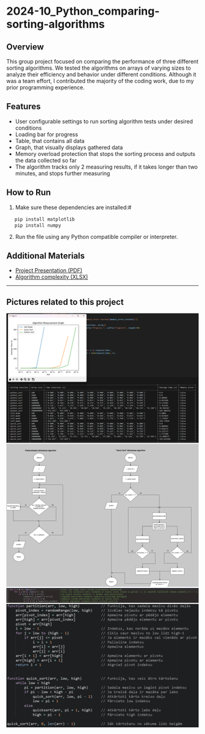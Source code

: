 # 2024-10_Python_comparing-sorting-algorithms

## Overview
This group project focused on comparing the performance of three different sorting algorithms. We tested the algorithms on arrays of varying sizes to analyze their efficiency and behavior under different conditions.
Although it was a team effort, I contributed the majority of the coding work, due to my prior programming experience.

## Features
- User configurable settings to run sorting algorithm tests under desired conditions
- Loading bar for progress
- Table, that contains all data
- Graph, that visually displays gathered data
- Memory overload protection that stops the sorting process and outputs the data collected so far
- The algorithm tracks only 2 measuring results, if it takes longer than two minutes, and stops further measuring

## How to Run
1. Make sure these dependencies are installed:#

```pip install terminaltables
   pip install matplotlib
   pip install numpy
   ```

2. Run the file using any Python compatible compiler or interpreter.

## Additional Materials
- [Project Presentation (PDF)](additional_materials/project_presentation.pdf)
- [Algorithm complexity (XLSX)](additional_materials/algorithm_complexity.xlsx)

---
## Pictures related to this project

![Output](project_images/programme_output.png)
![Code Flowchart](project_images/code_flowchart.png)
![BubbleSort Pseudocode](project_images/bubble_sort_pseudocode.png)
![QuickSort Pseudocode](project_images/quick_sort_pseudocode.png)
